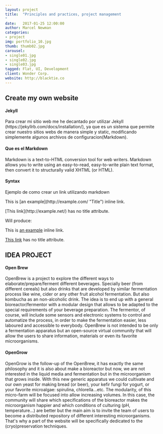 ```yaml
---
layout: project
title:  "Principles and practices, project management
"
date:   2017-01-25 12:00:00
author: Marcel Newman
categories:
- project
img: portfolio_10.jpg
thumb: thumb02.jpg
carousel:
- single01.jpg
- single02.jpg
- single03.jpg
tagged: Flat, UI, Development
client: Wonder Corp.
website: http://blacktie.co
---
```

<h2>Create my own website </h2>
<h4>Jekyll</h4>
<p>
            Para crear mi sitio web me he decantado por utilizar Jekyll (https://jekyllrb.com/docs/installation/), ya que es un sistema que permite crear nuestro sitios webs de manera simple y static, modificando simplemente algunos archivos de configuracion(Markdown).</p>
<h4>Que es el Markdown</h4>

         
<p>Markdown is a text-to-HTML conversion tool for web writers. Markdown allows you to write using an easy-to-read, easy-to-write plain text format, then convert it to structurally valid XHTML (or HTML).</p>

<h4>Syntax</h4>
<p>
                Ejemplo de como crear un link utilizando markdown</p>
<p>This is [an example](http://example.com/ "Title") inline link.</p>

<p>[This link](http://example.net/) has no title attribute.</p>
<p> Will produce:</p>

<p>This is <a href="http://example.com/" title="Title">
            an example</a> inline link.</p>

<p><a href="http://example.net/">This link</a> has no
            title attribute.</p>
              



<h2>IDEA PROJECT</h2> 
<h4>Open Brew </h4>

<p>OpenBrew is a project to explore the different ways to elaborate/prepare/ferment different beverages. Specially beer (from different cereals) but also drinks that are developed by similar fermentation process like  wine, cider or any other fruit alcohol fermentation. But also kombucha as an non-alcoholic drink. The idea is to end up with a general bioreactor/fermentor with a modular design that allows to be adapted to the special requirements of your beverage preparation.  The fermentor, of course, will include some sensors and electronic systems to control and automatize the process, in order to make the fermentation easier, less laboured and accessible to everybody.  OpenBrew is not intended to be only a fermentation apparatus but an open-source virtual community  that will allow the users to share information, materials or even its favorite microorganisms. </p>

<h4>OpenGrow</h4>

<p>OpenGrow is the follow-up of the OpenBrew, it has exactly the same philosophy and it is also about make a bioreactor but now, we are not interested in the liquid media and fermentation but in the microorganism that grows inside. With this new generic apparatus we could cultivate and our own  yeast for making bread (or beer), your kefir fungi for yogurt, or your favorite microalgae: spirulina, chlorella...etc. The modularity, of this micro-farm will be focused into allow increasing volumes. In this case, the community will share which specifications of the bioreactor makes the microorganism happier and which conditions of culturing (pH, temperature...) are better but the main aim is to invite the team of users to become a distributed repository of different interesting microorganisms. That's why a part of the website will be specifically dedicated to the (cryo)preservation techniques.</p>